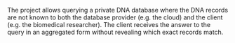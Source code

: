 The project allows querying a private DNA database where the DNA records are not known to both the database provider (e.g. the cloud) and the client (e.g. the biomedical researcher). The client receives the answer to the query in an aggregated form without revealing which exact records match.